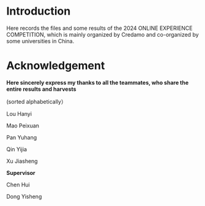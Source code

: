 # Introduction

Here records the files and some results of the 2024 ONLINE EXPERIENCE COMPETITION, which is mainly organized by Credamo and co-organized by some universities in China. 

# Acknowledgement

**Here sincerely express my thanks to all the teammates, who share the entire results and harvests**

(sorted alphabetically）

Lou Hanyi

Mao Peixuan

Pan Yuhang

Qin Yijia

Xu Jiasheng

**Supervisor**

Chen Hui

Dong Yisheng

